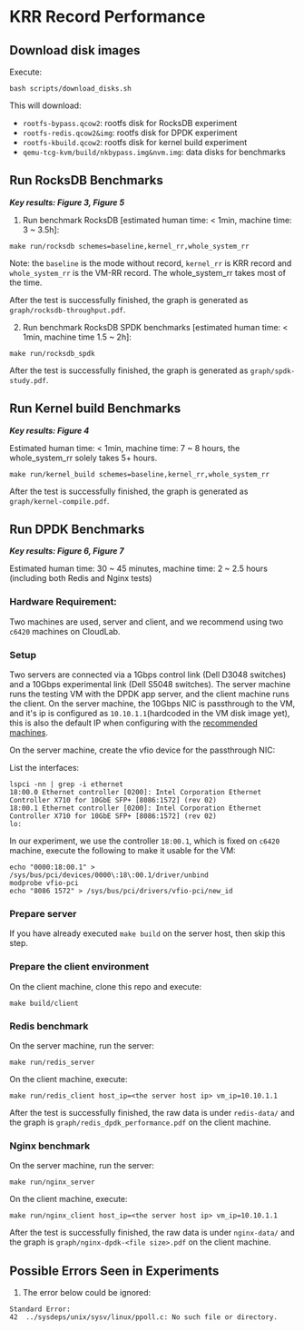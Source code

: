 # KRR Record Performance

## Download disk images
Execute:
```
bash scripts/download_disks.sh
```
This will download:
* `rootfs-bypass.qcow2`: rootfs disk for RocksDB experiment
* `rootfs-redis.qcow2&img`: rootfs disk for DPDK experiment
* `rootfs-kbuild.qcow2`: rootfs disk for kernel build experiment
* `qemu-tcg-kvm/build/nkbypass.img&nvm.img`: data disks for benchmarks

## Run RocksDB Benchmarks
***Key results: Figure 3, Figure 5***

1. Run benchmark RocksDB [estimated human time: < 1min, machine time: 3 ~ 3.5h]:
```
make run/rocksdb schemes=baseline,kernel_rr,whole_system_rr
```
Note: the `baseline` is the mode without record, `kernel_rr` is KRR record and `whole_system_rr` is the VM-RR record. The whole_system_rr takes most of the time.

After the test is successfully finished, the graph is generated as `graph/rocksdb-throughput.pdf`.

2. Run benchmark RocksDB SPDK benchmarks [estimated human time: < 1min, machine time 1.5 ~ 2h]:
```
make run/rocksdb_spdk
```
After the test is successfully finished, the graph is generated as `graph/spdk-study.pdf`.

## Run Kernel build Benchmarks
***Key results: Figure 4***

Estimated human time: < 1min, machine time: 7 ~ 8 hours, the whole_system_rr solely takes 5+ hours.

```
make run/kernel_build schemes=baseline,kernel_rr,whole_system_rr
```
After the test is successfully finished, the graph is generated as `graph/kernel-compile.pdf`.

## Run DPDK Benchmarks
***Key results: Figure 6, Figure 7***

Estimated human time: 30 ~ 45 minutes, machine time: 2 ~ 2.5 hours (including both Redis and Nginx tests)

### Hardware Requirement:
Two machines are used, server and client, and we recommend using two `c6420` machines on CloudLab.

### Setup
Two servers are connected via a 1Gbps control link (Dell D3048 switches) and a 10Gbps experimental link (Dell S5048 switches). The server machine runs the testing VM with the DPDK app server, and the client machine runs the client. On the server machine, the 10Gbps NIC is passthrough to the VM, and it's ip is configured as `10.10.1.1`(hardcoded in the VM disk image yet), this is also the default IP when configuring with the [recommended machines](#hardware-requirement).

On the server machine, create the vfio device for the passthrough NIC:

List the interfaces:
```
lspci -nn | grep -i ethernet
18:00.0 Ethernet controller [0200]: Intel Corporation Ethernet Controller X710 for 10GbE SFP+ [8086:1572] (rev 02)
18:00.1 Ethernet controller [0200]: Intel Corporation Ethernet Controller X710 for 10GbE SFP+ [8086:1572] (rev 02)
lo:
```

In our experiment, we use the controller `18:00.1`, which is fixed on `c6420` machine, execute the following to make it usable for the VM:
```
echo "0000:18:00.1" > /sys/bus/pci/devices/0000\:18\:00.1/driver/unbind
modprobe vfio-pci
echo "8086 1572" > /sys/bus/pci/drivers/vfio-pci/new_id
```

### Prepare server
If you have already executed `make build` on the server host, then skip this step.

### Prepare the client environment
On the client machine, clone this repo and execute:
```
make build/client
```

### Redis benchmark
On the server machine, run the server:
```
make run/redis_server
```

On the client machine, execute:
```
make run/redis_client host_ip=<the server host ip> vm_ip=10.10.1.1
```

After the test is successfully finished, the raw data is under `redis-data/` and the graph is `graph/redis_dpdk_performance.pdf` on the client machine.

### Nginx benchmark
On the server machine, run the server:
```
make run/nginx_server
```

On the client machine, execute:
```
make run/nginx_client host_ip=<the server host ip> vm_ip=10.10.1.1
```

After the test is successfully finished, the raw data is under `nginx-data/` and the graph is `graph/nginx-dpdk-<file size>.pdf` on the client machine.

## Possible Errors Seen in Experiments
1. The error below could be ignored:
```
Standard Error:
42	../sysdeps/unix/sysv/linux/ppoll.c: No such file or directory.
```
